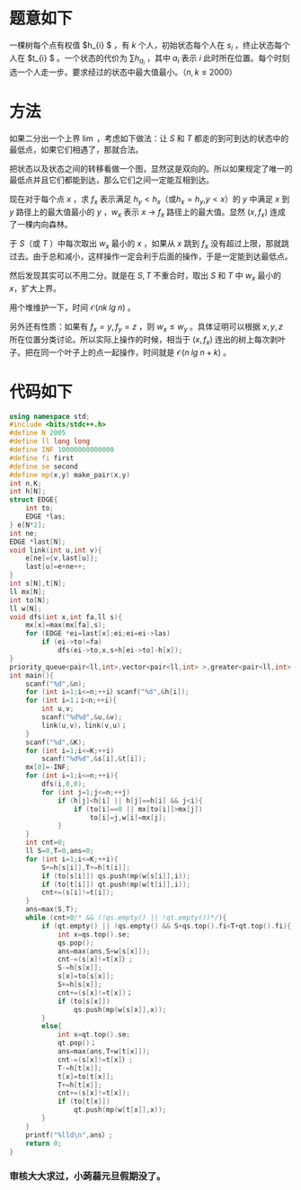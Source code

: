 # 题意如下
   一棵树每个点有权值 $h_{i} $ ，有 $k$ 个人，初始状态每个人在 $s_{i}$ ，终止状态每个人在 $t_{i} $ 。一个状态的代价为 $\sum h_{a_{i} }$ ，其中 $a_{i}$ 表示 $i$ 此时所在位置。每个时刻选一个人走一步。要求经过的状态中最大值最小。$（n,k≤2000）$
# 方法
 如果二分出一个上界 $\lim$ ，考虑如下做法：让 $S$ 和 $T$ 都走的到可到达的状态中的最低点，如果它们相遇了，那就合法。

把状态以及状态之间的转移看做一个图，显然这是双向的。所以如果规定了唯一的最低点并且它们都能到达，那么它们之间一定能互相到达。

现在对于每个点 $x$ ，求 $f_{x}$ 表示满足 $h_{y}<h_{x}$（或$h_{x}=h_{y}$,$y<x$）的 $y$ 中满足 $x$ 到 $y$ 路径上的最大值最小的 $y$ ，$w_{x}$ 表示 $x$ → $f_{x}$ 路径上的最大值。显然 $(x,f_{x})$ 连成了一棵内向森林。

于 $S$（或 $T$ ）中每次取出 $w_{x}$ 最小的 $x$ ，如果从 $x$ 跳到 $f_{x}$ 没有超过上限，那就跳过去。由于总和减小，这样操作一定会利于后面的操作，于是一定能到达最低点。

然后发现其实可以不用二分。就是在 $S , T$ 不重合时，取出 $S$ 和 $T$ 中 $w_{x}$ 最小的 $x$，扩大上界。

用个堆维护一下，时间 $\mathcal{O}(nk\;lg\;n)$ 。

另外还有性质：如果有 $f_{x}=y,f_{y}=z$ ，则 $w_{x} \le w_{y}$ 。具体证明可以根据 $x,y,z$ 所在位置分类讨论。所以实际上操作的时候，相当于 $(x,f_{x})$ 连出的树上每次剥叶子。把在同一个叶子上的点一起操作，时间就是 $\mathcal{O}(n\;lg\;n+k)$ 。

# 代码如下
```cpp
using namespace std;
#include <bits/stdc++.h>
#define N 2005
#define ll long long
#define INF 10000000000000
#define fi first
#define se second
#define mp(x,y) make_pair(x,y)
int n,K;
int h[N];
struct EDGE{
	int to;
	EDGE *las;	
} e[N*2];
int ne;
EDGE *last[N];
void link(int u,int v){
	e[ne]={v,last[u]};
	last[u]=e+ne++;
}
int s[N],t[N];
ll mx[N];
int to[N];
ll w[N];
void dfs(int x,int fa,ll s){
	mx[x]=max(mx[fa],s);
	for (EDGE *ei=last[x];ei;ei=ei->las)
		if (ei->to!=fa)
			dfs(ei->to,x,s+h[ei->to]-h[x]);
}
priority_queue<pair<ll,int>,vector<pair<ll,int> >,greater<pair<ll,int> > > qs,qt;
int main(){
	scanf("%d",&n);
	for (int i=1;i<=n;++i）scanf("%d",&h[i]);
	for (int i=1；i<n;++i){
		int u,v;
		scanf("%d%d",&u,&v);
		link(u,v)，link(v,u)；
	}
	scanf("%d",&K);
	for (int i=1;i<=K;++i)
		scanf("%d%d",&s[i],&t[i]);
	mx[0]=-INF;
	for (int i=1;i<=n;++i){
		dfs(i,0,0);
		for (int j=1;j<=n;++j)
			if (h[j]<h[i] || h[j]==h[i] && j<i){
				if (to[i]==0 || mx[to[i]]>mx[j])
					to[i]=j,w[i]=mx[j];
			}
	}
	int cnt=0;
	ll S=0,T=0,ans=0;
	for (int i=1;i<=K;++i){
		S+=h[s[i]],T+=h[t[i]];
		if (to[s[i]]) qs.push(mp(w[s[i]],i));
		if (to[t[i]]) qt.push(mp(w[t[i]],i));
		cnt+=(s[i]!=t[i]);
	}
	ans=max(S,T);
	while (cnt>0/* && (!qs.empty() || !qt.empty())*/){
		if (qt.empty() || !qs.empty() && S+qs.top().fi<T+qt.top().fi){
			int x=qs.top().se;
			qs.pop();
			ans=max(ans,S+w[s[x]]);
			cnt-=(s[x]!=t[x]）;
			S-=h[s[x]];
			s[x]=to[s[x]];
			S+=h[s[x]];
			cnt+=(s[x]!=t[x])；
			if (to[s[x]])
				qs.push(mp(w[s[x]],x));
		}
		else{
			int x=qt.top().se;
			qt.pop()；
			ans=max(ans,T+w[t[x]]);
			cnt-=(s[x]!=t[x]）;
			T-=h[t[x]];
			t[x]=to[t[x]];
			T+=h[t[x]];
			cnt+=(s[x]!=t[x]);
			if (to[t[x]])
				qt.push(mp(w[t[x]],x));
		}
	}
	printf("%lld\n",ans）;
	return 0;
}
```
### 审核大大求过，小蒟蒻元旦假期没了。

